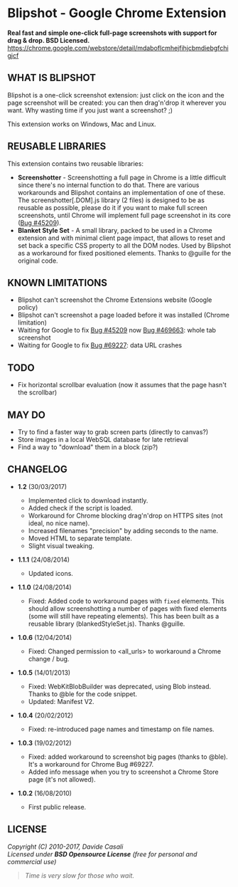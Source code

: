 Blipshot - Google Chrome Extension
==================================

**Real fast and simple one-click full-page screenshots with support for drag & drop. BSD Licensed.**  
<https://chrome.google.com/webstore/detail/mdaboflcmhejfihjcbmdiebgfchigjcf>  



WHAT IS BLIPSHOT
----------------

Blipshot is a one-click screenshot extension: just click on the icon and the page screenshot will be created: you can then drag'n'drop it wherever you want.
Why wasting time if you just want a screenshot? ;)

This extension works on Windows, Mac and Linux.


REUSABLE LIBRARIES
------------------

This extension contains two reusable libraries:

* **Screenshotter** - Screenshotting a full page in Chrome is a little difficult since there's no internal function to do that. There are various workarounds and Blipshot contains an implementation of one of these.
The screenshotter[.DOM].js library (2 files) is designed to be as reusable as possible, please do it if you want to make full screen screenshots, until Chrome will implement full page screenshot in its core ([Bug #45209](http://code.google.com/p/chromium/issues/detail?id=45209)).
* **Blanket Style Set** - A small library, packed to be used in a Chrome extension and with minimal client page impact, that allows to reset and set back a specific CSS property to all the DOM nodes. Used by Blipshot as a workaround for fixed positioned elements. Thanks to @guille for the original code.


KNOWN LIMITATIONS
-----------------

* Blipshot can't screenshot the Chrome Extensions website (Google policy)
* Blipshot can't screenshot a page loaded before it was installed (Chrome limitation)
* Waiting for Google to fix [Bug #45209](http://code.google.com/p/chromium/issues/detail?id=45209) now [Bug #469663](https://code.google.com/p/chromium/issues/detail?id=469663): whole tab screenshot
* Waiting for Google to fix [Bug #69227](http://code.google.com/p/chromium/issues/detail?id=69227): data URL crashes


TODO
----

* Fix horizontal scrollbar evaluation (now it assumes that the page hasn't the scrollbar)


MAY DO
------

* Try to find a faster way to grab screen parts (directly to canvas?)
* Store images in a local WebSQL database for late retrieval
* Find a way to "download" them in a block (zip?)


CHANGELOG
---------

* **1.2** (30/03/2017)
  * Implemented click to download instantly.
  * Added check if the script is loaded.
  * Workaround for Chrome blocking drag'n'drop on HTTPS sites (not ideal, no nice name).
  * Increased filenames "precision" by adding seconds to the name.
  * Moved HTML to separate template.
  * Slight visual tweaking.

* **1.1.1** (24/08/2014)
  * Updated icons.

* **1.1.0** (24/08/2014)
  * Fixed: Added code to workaround pages with `fixed` elements. This should allow screenshotting a number of pages with fixed elements (some will still have repeating elements). This has been built as a reusable library (blankedStyleSet.js). Thanks @guille.

* **1.0.6** (12/04/2014)
  * Fixed: Changed permission to <all_urls> to workaround a Chrome change / bug.

* **1.0.5** (14/01/2013)
  * Fixed: WebKitBlobBuilder was deprecated, using Blob instead. Thanks to @ble for the code snippet.
  * Updated: Manifest V2.

* **1.0.4** (20/02/2012)
  * Fixed: re-introduced page names and timestamp on file names.

* **1.0.3** (19/02/2012)
  * Fixed: added workaround to screenshot big pages (thanks to @ble). It's a workaround for Chrome Bug #69227.
  * Added info message when you try to screenshot a Chrome Store page (it's not allowed).

* **1.0.2** (16/08/2010)
  * First public release.


LICENSE
-------

  _Copyright (C) 2010-2017, Davide Casali_  
  _Licensed under **BSD Opensource License** (free for personal and commercial use)_


> _Time is very slow for those who wait._
